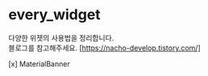 # every_widget

다양한 위젯의 사용법을 정리합니다.  
블로그를 참고해주세요. [https://nacho-develop.tistory.com/]

[x] MaterialBanner
